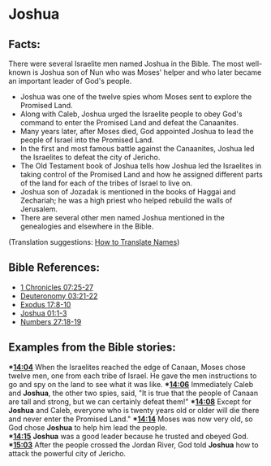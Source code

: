 # Joshua #

## Facts: ##

There were several Israelite men named Joshua in the Bible. The most well-known is Joshua son of Nun who was Moses' helper and who later became an important leader of God's people.

* Joshua was one of the twelve spies whom Moses sent to explore the Promised Land.
* Along with Caleb, Joshua urged the Israelite people to obey God's command to enter the Promised Land and defeat the Canaanites.
* Many years later, after Moses died, God appointed Joshua to lead the people of Israel into the Promised Land.
* In the first and most famous battle against the Canaanites, Joshua led the Israelites to defeat the city of Jericho.
* The Old Testament book of Joshua tells how Joshua led the Israelites in taking control of the Promised Land and how he assigned different parts of the land for each of the tribes of Israel to live on.
* Joshua son of Jozadak is mentioned in the books of Haggai and Zechariah; he was a high priest who helped rebuild the walls of Jerusalem.
* There are several other men named Joshua mentioned in the genealogies and elsewhere in the Bible.
  

(Translation suggestions: [How to Translate Names](en/ta-vol1/translate/man/translate-names))


 
## Bible References: ##

* [1 Chronicles 07:25-27](en/tn/1ch/help/07/25)
* [Deuteronomy 03:21-22](en/tn/deu/help/03/21)
* [Exodus 17:8-10](en/tn/exo/help/17/08)
* [Joshua 01:1-3](en/tn/jos/help/01/01)
* [Numbers 27:18-19](en/tn/num/help/27/18)

## Examples from the Bible stories: ##

  __*[14:04](en/tn/obs/help/14/04)__ When the Israelites reached the edge of Canaan, Moses chose twelve men, one from each tribe of Israel. He gave the men instructions to go and spy on the land to see what it was like.
  __*[14:06](en/tn/obs/help/14/06)__  Immediately Caleb and __Joshua__, the other two spies, said, "It is true that the people of Canaan are tall and strong, but we can certainly defeat them!"
  __*[14:08](en/tn/obs/help/14/08)__ Except for __Joshua__ and Caleb, everyone who is twenty years old or older will die there and never enter the Promised Land."
  __*[14:14](en/tn/obs/help/14/14)__ Moses was now very old, so God chose __Joshua__ to help him lead the people.  
  __*[14:15](en/tn/obs/help/14/15)__ __Joshua__ was a good leader because he trusted and obeyed God. 
  __*[15:03](en/tn/obs/help/15/03)__ After the people crossed the Jordan River, God told __Joshua__ how to attack the powerful city of Jericho.